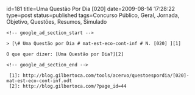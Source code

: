 id=181
title=Uma Questão Por Dia [020] 
date=2009-08-14 17:28:22
type=post
status=published
tags=Concurso Público, Geral, Jornada, Objetivo, Questões, Resumos, Simulado
~~~~~~
<!-- google_ad_section_start -->

> [\# Uma Questão por Dia # mat-est-eco-cont-inf # N. [020] ][1]

O que quer dizer: [Uma Questão por Dia?][2]

<!-- google_ad_section_end -->

 [1]: http://blog.gilbertoca.com/tools/acervo/questoespordia/[020]-mat-est-eco-cont-inf.odt
 [2]: http://blog.gilbertoca.com/?page_id=44